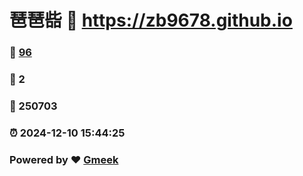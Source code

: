 # 琶琶啙 :link: https://zb9678.github.io 
### :page_facing_up: [96](https://zb9678.github.io/tag.html) 
### :speech_balloon: 2 
### :hibiscus: 250703 
### :alarm_clock: 2024-12-10 15:44:25 
### Powered by :heart: [Gmeek](https://github.com/Meekdai/Gmeek)
